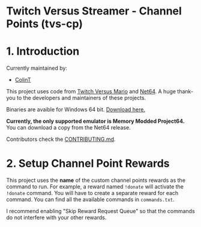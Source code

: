 # Twitch Versus Streamer - Channel Points (tvs-cp)

# 1. Introduction

Currently maintained by:
 - [ColinT](https://github.com/ColinT)

This project uses code from [Twitch Versus Mario](https://www.youtube.com/watch?v=nWnnkn4D2I8) and [Net64](https://github.com/Tarnadas/net64plus). A huge thank-you to the developers and maintainers of these projects.

Binaries are avaible for Windows 64 bit. [Download here.](https://github.com/ColinT/tvs-cp/releases)

**Currently, the only supported emulator is Memory Modded Project64.** You can download a copy from the Net64 release.

Contributors check the [CONTRIBUTING.md](https://github.com/ColinT/tvs-cp/blob/master/CONTRIBUTING.md).

# 2. Setup Channel Point Rewards

This project uses the **name** of the custom channel points rewards as the command to run. For example, a reward named `!donate` will activate the `!donate` command. You will have to create a separate reward for each command. You can find all the available commands in `commands.txt`.

I recommend enabling "Skip Reward Request Queue" so that the commands do not interfere with your other rewards.
